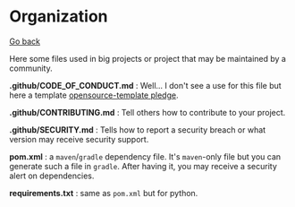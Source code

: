 # Organization

[Go back](..)

Here some files used in big projects
or project that may be maintained by
a community.

**.github/CODE_OF_CONDUCT.md** :
Well... I don't see a use for this file
but here a template 
[opensource-template pledge](https://github.com/EmbarkStudios/opensource-template/blob/main/CODE_OF_CONDUCT.md).

**.github/CONTRIBUTING.md** :
Tell others how to contribute to your project.

**.github/SECURITY.md** :
Tells how to report a security breach or what version
may receive security support.

**pom.xml** : a `maven`/`gradle` dependency file. 
It's ``maven``-only file but you can generate such
a file in ``gradle``. After having it, you may
receive a security alert on dependencies.

**requirements.txt** : same as ``pom.xml`` but
for python.